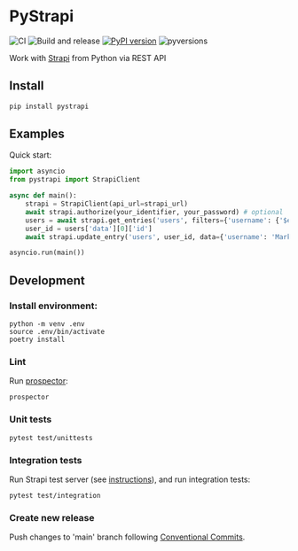 # PyStrapi
![CI](https://github.com/NoamNol/py-strapi/workflows/CI/badge.svg?event=push)
![Build and release](https://github.com/NoamNol/py-strapi/workflows/%F0%9F%9A%80%20Build%20and%20release/badge.svg?event=push)
[![PyPI version](https://badge.fury.io/py/pystrapi.svg)](https://pypi.org/project/pystrapi)
![pyversions](https://img.shields.io/pypi/pyversions/pystrapi)

Work with [Strapi](https://strapi.io/) from Python via REST API

## Install

```bash
pip install pystrapi
```

## Examples

Quick start:

```python
import asyncio
from pystrapi import StrapiClient

async def main():
    strapi = StrapiClient(api_url=strapi_url)
    await strapi.authorize(your_identifier, your_password) # optional
    users = await strapi.get_entries('users', filters={'username': {'$eq': 'Pavel'}})
    user_id = users['data'][0]['id']
    await strapi.update_entry('users', user_id, data={'username': 'Mark'})

asyncio.run(main())
```

## Development
### Install environment:
```
python -m venv .env
source .env/bin/activate
poetry install
```

### Lint
Run [prospector](https://prospector.landscape.io/):
```
prospector
```

### Unit tests
```
pytest test/unittests
```

### Integration tests
Run Strapi test server (see [instructions](testserver/README.md)), and run integration tests:
```
pytest test/integration
```

### Create new release

Push changes to 'main' branch following [Conventional Commits](https://www.conventionalcommits.org/en/v1.0.0/).

